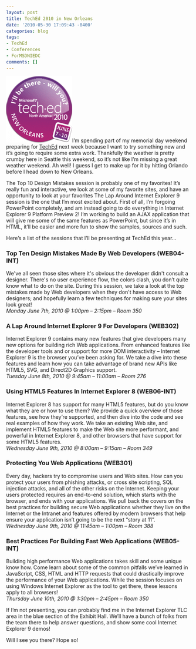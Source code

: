 ```yaml
---
layout: post
title: TechEd 2010 in New Orleans
date: '2010-05-30 17:09:43 -0400'
categories: blog
tags:
- TechEd
- Conferences
- ForMSDNIEDC
comments: []
---
```


![CCL_audio_books.indd](/assets/TechEd10_Blog_BeThere_180.gif "CCL_audio_books.indd")I’m spending part of my memorial day weekend preparing for [TechEd](http://www.microsoft.com/events/techednorthamerica/) next week because I want to try something new and it’s going to require some extra work. Thankfully the weather is pretty crumby here in Seattle this weekend, so it’s not like I’m missing a great weather weekend. Ah well! I guess I get to make up for it by hitting Orlando before I head down to New Orleans.

The Top 10 Design Mistakes session is probably one of my favorites! It’s really fun and interactive, we look at some of my favorite sites, and have an opportunity to look at your favorites The Lap Around Internet Explorer 9 session is the one that I’m most excited about. First of all, I’m forgoing PowerPoint completely, and am instead going to do everything in Internet Explorer 9 Platform Preview 2! I’m working to build an AJAX application that will give me some of the same features as PowerPoint, but since it’s in HTML, it’ll be easier and more fun to show the samples, sources and such. 

Here’s a list of the sessions that I’ll be presenting at TechEd this year…

### Top Ten Design Mistakes Made By Web Developers (WEB04-INT)

We've all seen those sites where it's obvious the developer didn't consult a designer. There's no user experience flow, the colors clash, you don’t quite know what to do on the site. During this session, we take a look at the top mistakes made by Web developers when they don't have access to Web designers; and hopefully learn a few techniques for making sure your sites look great!    
_Monday June 7th, 2010 @ 1:00pm – 2:15pm – Room 350_

### A Lap Around Internet Explorer 9 For Developers (WEB302)

Internet Explorer 9 contains many new features that give developers many new options for building rich Web applications. From enhanced features like the developer tools and or support for more DOM interactivity – Internet Explorer 9 is the browser you’ve been asking for. We take a dive into these features and learn how you can take advantage of brand new APIs like HTML5, SVG, and Direct2D Graphics support.    
_Tuesday June 8th, 2010 @ 9:45am – 11:00am – Room 276_

### Using HTML5 Features In Internet Explorer 8 (WEB06-INT)

Internet Explorer 8 has support for many HTML5 features, but do you know what they are or how to use them? We provide a quick overview of those features, see how they’re supported, and then dive into the code and see real examples of how they work. We take an existing Web site, and implement HTML5 features to make the Web site more performant, and powerful in Internet Explorer 8, and other browsers that have support for some HTML5 features.    
_Wednesday June 9th, 2010 @ 8:00am – 9:15am – Room 349_

### Protecting You Web Applications (WEB301)

Every day, hackers try to compromise users and Web sites. How can you protect your users from phishing attacks, or cross site scripting, SQL injection attacks, and all of the other risks on the Internet. Keeping your users protected requires an end-to-end solution, which starts with the browser, and ends with your applications. We pull back the covers on the best practices for building secure Web applications whether they live on the Internet or the Intranet and features offered by modern browsers that help ensure your application isn’t going to be the next “story at 11”.    
_Wednesday June 9th, 2010 @ 11:45am – 1:00pm – Room 388_

### Best Practices For Building Fast Web Applications (WEB05-INT)

Building high performance Web applications takes skill and some unique know how. Come learn about some of the common pitfalls we’ve learned in JavaScript, CSS, HTML and HTTP requests that could drastically improve the performance of your Web applications. While the session focuses on using Windows Internet Explorer as the tool to get there, these lessons apply to all browsers!    
_Thursday June 10th, 2010 @ 1:30pm – 2:45pm – Room 350_

If I’m not presenting, you can probably find me in the Internet Explorer TLC area in the blue section of the Exhibit Hall. We’ll have a bunch of folks from the team there to help answer questions, and show some cool Internet Explorer 9 demos!

Will I see you there? Hope so!